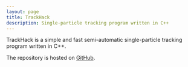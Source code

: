 ```yaml
---
layout: page
title: TrackHack
description: Single-particle tracking program written in C++
---
```


TrackHack is a simple and fast semi-automatic single-particle tracking program written in
C++.

The repository is hosted on [GitHub][].

[GitHub]: https://github.com/meribold/TrackHack

<!-- vim: set tw=90 sts=-1 sw=4 et spell: -->
